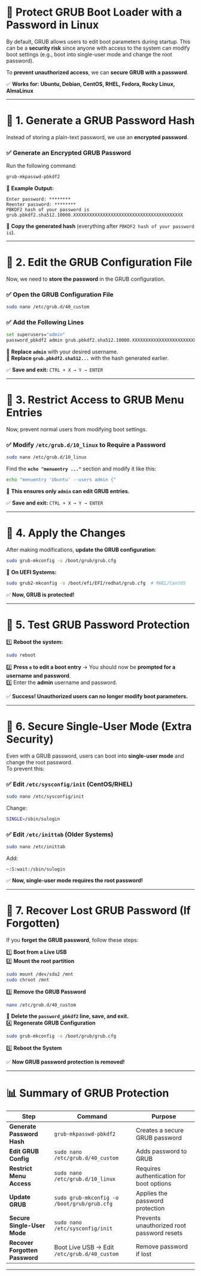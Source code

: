 # 🔐 **Protect GRUB Boot Loader with a Password in Linux**  

By default, GRUB allows users to edit boot parameters during startup. This can be a **security risk** since anyone with access to the system can modify boot settings (e.g., boot into single-user mode and change the root password).  

To **prevent unauthorized access**, we can **secure GRUB with a password**.  

✅ **Works for:** **Ubuntu, Debian, CentOS, RHEL, Fedora, Rocky Linux, AlmaLinux**  

---

# 📌 **1. Generate a GRUB Password Hash**
Instead of storing a plain-text password, we use an **encrypted password**.

### ✅ **Generate an Encrypted GRUB Password**
Run the following command:  
```bash
grub-mkpasswd-pbkdf2
```
📌 **Example Output:**
```
Enter password: ********
Reenter password: ********
PBKDF2 hash of your password is grub.pbkdf2.sha512.10000.XXXXXXXXXXXXXXXXXXXXXXXXXXXXXXXXXXXXXXXXX
```
🔹 **Copy the generated hash** (everything after `PBKDF2 hash of your password is`).

---

# 📌 **2. Edit the GRUB Configuration File**
Now, we need to **store the password** in the GRUB configuration.

### ✅ **Open the GRUB Configuration File**
```bash
sudo nano /etc/grub.d/40_custom
```

### ✅ **Add the Following Lines**
```bash
set superusers="admin"
password_pbkdf2 admin grub.pbkdf2.sha512.10000.XXXXXXXXXXXXXXXXXXXXXXXXXXXXXXXXXXXXXXXXX
```
🔹 **Replace `admin`** with your desired username.  
🔹 **Replace `grub.pbkdf2.sha512...`** with the hash generated earlier.  

✅ **Save and exit:** `CTRL + X → Y → ENTER`  

---

# 📌 **3. Restrict Access to GRUB Menu Entries**
Now, prevent normal users from modifying boot settings.

### ✅ **Modify `/etc/grub.d/10_linux` to Require a Password**
```bash
sudo nano /etc/grub.d/10_linux
```
Find the **`echo "menuentry ..."`** section and modify it like this:
```bash
echo "menuentry 'Ubuntu' --users admin {"
```
📌 **This ensures only `admin` can edit GRUB entries.**

✅ **Save and exit:** `CTRL + X → Y → ENTER`  

---

# 📌 **4. Apply the Changes**
After making modifications, **update the GRUB configuration**:
```bash
sudo grub-mkconfig -o /boot/grub/grub.cfg
```
📌 **On UEFI Systems:**
```bash
sudo grub2-mkconfig -o /boot/efi/EFI/redhat/grub.cfg  # RHEL/CentOS
```

✅ **Now, GRUB is protected!**  

---

# 📌 **5. Test GRUB Password Protection**
1️⃣ **Reboot the system:**  
```bash
sudo reboot
```
2️⃣ **Press `e` to edit a boot entry** → You should now be **prompted for a username and password**.  
3️⃣ Enter the **admin** username and password.  

✅ **Success! Unauthorized users can no longer modify boot parameters.**  

---

# 📌 **6. Secure Single-User Mode (Extra Security)**
Even with a GRUB password, users can boot into **single-user mode** and change the root password.  
To prevent this:

### ✅ **Edit `/etc/sysconfig/init` (CentOS/RHEL)**
```bash
sudo nano /etc/sysconfig/init
```
Change:
```bash
SINGLE=/sbin/sulogin
```

### ✅ **Edit `/etc/inittab` (Older Systems)**
```bash
sudo nano /etc/inittab
```
Add:
```
~:S:wait:/sbin/sulogin
```

✅ **Now, single-user mode requires the root password!**  

---

# 📌 **7. Recover Lost GRUB Password (If Forgotten)**
If you **forget the GRUB password**, follow these steps:

1️⃣ **Boot from a Live USB**  
2️⃣ **Mount the root partition**  
```bash
sudo mount /dev/sda2 /mnt
sudo chroot /mnt
```
3️⃣ **Remove the GRUB Password**  
```bash
nano /etc/grub.d/40_custom
```
🚀 **Delete the `password_pbkdf2` line, save, and exit.**  
4️⃣ **Regenerate GRUB Configuration**  
```bash
sudo grub-mkconfig -o /boot/grub/grub.cfg
```
5️⃣ **Reboot the System**  

✅ **Now GRUB password protection is removed!**  

---

# 📊 **Summary of GRUB Protection**
| **Step** | **Command** | **Purpose** |
|---------|------------|------------|
| **Generate Password Hash** | `grub-mkpasswd-pbkdf2` | Creates a secure GRUB password |
| **Edit GRUB Config** | `sudo nano /etc/grub.d/40_custom` | Adds password to GRUB |
| **Restrict Menu Access** | `sudo nano /etc/grub.d/10_linux` | Requires authentication for boot options |
| **Update GRUB** | `sudo grub-mkconfig -o /boot/grub/grub.cfg` | Applies the password protection |
| **Secure Single-User Mode** | `sudo nano /etc/sysconfig/init` | Prevents unauthorized root password resets |
| **Recover Forgotten Password** | Boot Live USB → Edit `/etc/grub.d/40_custom` | Remove password if lost |

---
